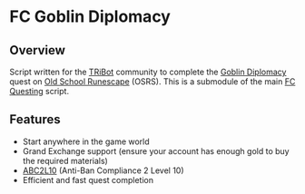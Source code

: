 # FC Goblin Diplomacy

## Overview
Script written for the [TRiBot](https://tribot.org/forums/) community to complete the [Goblin Diplomacy](http://oldschoolrunescape.wikia.com/wiki/Goblin_diplomacy) quest on
[Old School Runescape](https://oldschool.runescape.com/) (OSRS). This is a submodule of the main [FC Questing](https://github.com/fmorris2/fc-questing) script.

## Features
- Start anywhere in the game world
- Grand Exchange support (ensure your account has enough gold to buy the required materials)
- [ABC2L10](https://tribot.org/forums/topic/60719-tribot-release-9300_0-abc2/) (Anti-Ban Compliance 2 Level 10)
- Efficient and fast quest completion
